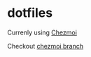 # dotfiles

Currenly using [Chezmoi](https://github.com/twpayne/chezmoi)

Checkout [chezmoi branch](https://github.com/Wolowit/dotfiles/tree/chezmoi) 

